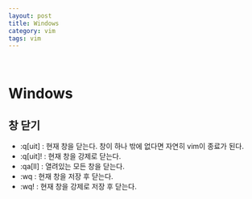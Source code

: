 ```yaml
---
layout: post
title: Windows
category: vim
tags: vim
---
```


&nbsp;

# Windows

## 창 닫기

- :q[uit] : 현재 창을 닫는다. 창이 하나 밖에 없다면 자연히 vim이 종료가 된다.
- :q[uit]! : 현재 창을 강제로 닫는다.
- :qa[ll] : 열려있는 모든 창을 닫는다.
- :wq : 현재 창을 저장 후 닫는다.
- :wq! : 현재 창을 강제로 저장 후 닫는다.


